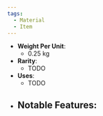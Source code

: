 ```yaml
---
tags:
  - Material
  - Item
---
```

- **Weight Per Unit**:
	- 0.25 kg
- **Rarity**:
	- TODO
- **Uses**:
	- TODO
- **Notable Features**:
	- 